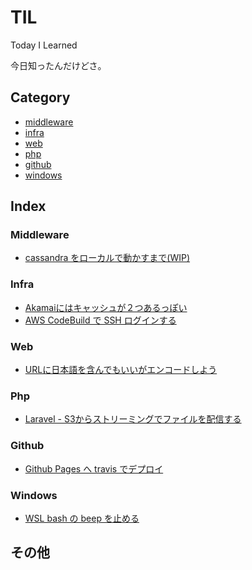 # TIL

Today I Learned

今日知ったんだけどさ。

## Category

- [middleware](#middleware)
- [infra](#infra)
- [web](#web)
- [php](#php)
- [github](#github)
- [windows](#windows)

## Index

### Middleware

- [cassandra をローカルで動かすまで(WIP)](middleware/cassandra-in-local.md)

### Infra

- [Akamaiにはキャッシュが２つあるっぽい](infra/akamai_two_cache.md)
- [AWS CodeBuild で SSH ログインする](infra/aws_codebuild_parameter_store.md)

### Web

- [URLに日本語を含んでもいいがエンコードしよう](web/url-must-be-encoded.md)

### Php

- [Laravel - S3からストリーミングでファイルを配信する](php/laravel-stream-from-s3.md)

### Github

- [Github Pages へ travis でデプロイ](github/ghp-deploy.md)

### Windows

- [WSL bash の beep を止める](windows/stop-bash-beep.md)

## その他